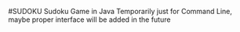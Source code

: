 #SUDOKU
Sudoku Game in Java
Temporarily just for Command Line, maybe proper interface will be added in the future
